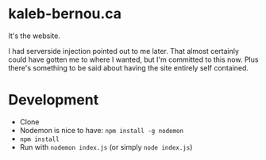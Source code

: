 # kaleb-bernou.ca
It's the website.

I had serverside injection pointed out to me later. That almost certainly could have gotten me to where I wanted, but I'm committed to this now. Plus there's something to be said about having the site entirely self contained.

# Development
* Clone
* Nodemon is nice to have: `npm install -g nodemon`
* `npm install`
* Run with `nodemon index.js` (or simply `node index.js`)